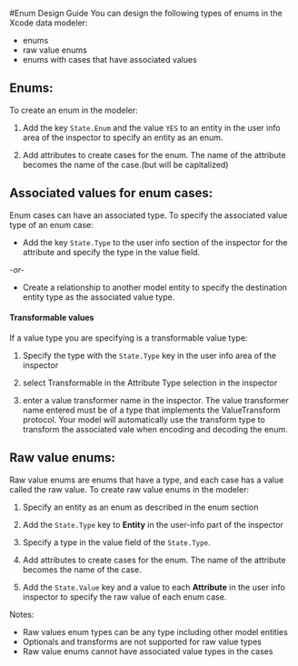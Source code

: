 #Enum Design Guide
You can design the following types of enums in the Xcode data modeler:
* enums
* raw value enums
* enums with cases that have associated values


## Enums:
To create an enum in the modeler:

1. Add the key `State.Enum` and the value `YES` to an entity in the user info area of the inspector to specify an entity as an enum.
 
2. Add attributes to create cases for the enum. The name of the attribute becomes the name of the case.(but will be capitalized)



## Associated values for enum cases:
Enum cases can have an associated type. To specify the associated value type of an enum case:

* Add the key `State.Type` to the user info section of the inspector for the attribute and specify the 
type in the value field.

*-or-*

*  Create a relationship to another model entity to specify the destination entity type as the associated value type.

#### Transformable values
If a value type you are specifying is a transformable value type:

1. Specify the type with the `State.Type` key in the user info area of the inspector

2. select Transformable in the Attribute Type selection in the inspector

3. enter a value transformer name in the inspector. The value transformer name entered must be of a type that implements the ValueTransform protocol. Your model will automatically use the transform type to transform the associated vale when encoding and decoding the enum.

## Raw value enums:
Raw value enums are enums that have a type, and each case has a value called the raw value. To create raw value enums in the modeler:

1. Specify an entity as an enum as described in the enum section

2. Add the `State.Type` key  to **Entity** in the user-info part of the inspector 

3. Specify a type in the value field of the `State.Type`. 

4. Add attributes to create cases for the enum. The name of the attribute becomes the name of the case. 

5. Add the `State.Value` key and a value to each **Attribute** in  the user info inspector to specify the raw value of each enum case.

Notes:
* Raw values enum types can be any type including other model entities
* Optionals and transforms are not supported for raw value types
* Raw value enums cannot have associated value types in the cases
